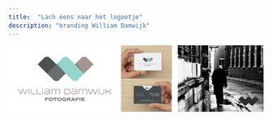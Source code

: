 ```yaml
---
title:  "Lach eens naar het logootje"
description: "branding William Damwijk"
---
```


![WDF](images/work/WDF.png)